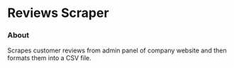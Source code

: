 # Reviews Scraper

### About
Scrapes customer reviews from admin panel of company website and then formats them into a CSV file.

